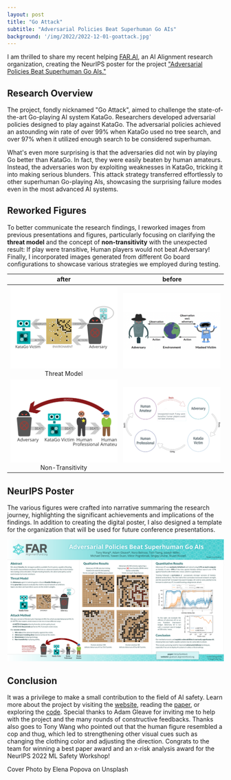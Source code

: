 ```yaml
---
layout: post
title: "Go Attack"
subtitle: "Adversarial Policies Beat Superhuman Go AIs"
background: '/img/2022/2022-12-01-goattack.jpg'
---
```


I am thrilled to share my recent helping [FAR.AI](http://far.ai), an AI Alignment research organization, creating the NeurIPS poster for the project ["Adversarial Policies Beat Superhuman Go AIs."](https://goattack.far.ai/)

## Research Overview

The project, fondly nicknamed "Go Attack", aimed to challenge the state-of-the-art Go-playing AI system KataGo. Researchers developed adversarial policies designed to play against KataGo. The adversarial policies achieved an astounding win rate of over 99% when KataGo used no tree search, and over 97% when it utilized enough search to be considered superhuman.

What's even more surprising is that the adversaries did not win by playing Go better than KataGo. In fact, they were easily beaten by human amateurs. Instead, the adversaries won by exploiting weaknesses in KataGo, tricking it into making serious blunders. This attack strategy transferred effortlessly to other superhuman Go-playing AIs, showcasing the surprising failure modes even in the most advanced AI systems.

## Reworked Figures

To better communicate the research findings, I reworked images from previous presentations and figures, particularly focusing on clarifying the **threat model** and the concept of **non-transitivity** with the unexpected result: If play were transitive, Human players would not beat Adversary! Finally, I incorporated images generated from different Go board configurations to showcase various strategies we employed during testing.

| after | before |
| :---: | :----: |
| <img src="/img/2022/2022-12-01-goattack-model.svg" class="cols-2" /><br>Threat Model | <img src="/img/2022/2022-12-01-goattack-model-before.png" class="cols-2" /> |
| <img src="/img/2022/2022-12-01-goattack-nontransitivity.svg" class="cols-2" /><br>Non-Transitivity | <img src="/img/2022/2022-12-01-goattack-nontransitivity-before.png" class="cols-2" /> |

## NeurIPS Poster

The various figures were crafted into narrative summaring the research journey, highlighting the significant achievements and implications of the findings. In addition to creating the digital poster, I also designed a template for the organization that will be used for future conference presentations.

![GoAttack Poster](/img/2022/2022-12-01-goattack.png)

## Conclusion

It was a privilege to make a small contribution to the field of AI safety. Learn more about the project by visiting the [website](https://goattack.far.ai/), reading the [paper](https://arxiv.org/abs/2211.00241), or exploring the [code](https://github.com/AlignmentResearch/go_attack). Special thanks to Adam Gleave for inviting me to help with the project and the many rounds of constructive feedbacks. Thanks also goes to Tony Wang who pointed out that the human figure resembled a cop and thug, which led to strengthening other visual cues such as changing the clothing color and adjusting the direction. Congrats to the team for winning a best paper award and an x-risk analysis award for the NeurIPS 2022 ML Safety Workshop!

<figcaption>Cover Photo by Elena Popova on Unsplash</figcaption>
